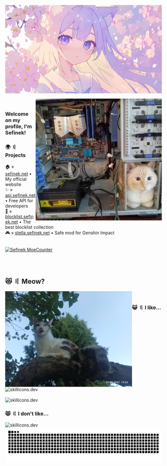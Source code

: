 <a href="https://www.deviantart.com/meworin/art/--1074002891" target="_blank"><img src="images/by_meworin_dhrflxn.png" alt="Anime Girl Wallpaper"></a>

<img align="right" src="images/computer-cat.png" height="390px" alt="Computer cat">

<br>

### Welcome on my profile, I'm Sefinek!

### 🌍 〢 Projects
🏠 » [sefinek.net](https://sefinek.net) • My official website  
✨ » [api.sefinek.net](https://api.sefinek.net) • Free API for developers  
📃 » [blocklist.sefinek.net](https://blocklist.sefinek.net) • The best blocklist collection  
🎮 » [stella.sefinek.net](https://sefinek.net/genshin-stella-mod) • Safe mod for Genshin Impact

<br>

<a href="https://sefinek.net/npm/moecounter.js/demo" target="_blank">
    <img src="https://api.sefinek.net/api/v2/moecounter/@Sefinek-GitHub-Profile?theme=default" alt="Sefinek MoeCounter" title="Profile views. Statistics have been collected since 12.02.2024 [DD.MM.YYYY].">    
</a>

<br><br>

## 😻 〢 Meow?

<img align="left" src="images/IMG_20230811_192301.jpg" height="306px" alt=";P">

<br>

### 😺 〢 I like...
<img src="https://skillicons.dev/icons?i=html,css,js,nodejs,express,cs,webstorm,sublime,git" height="40px" alt="skillicons.dev"><br><br>
<img src="https://skillicons.dev/icons?i=raspberrypi,cloudflare,mongo,linux,github,nginx,arduino,postman,redis" height="40px" alt="skillicons.dev">

### 😾 〢 I don't like...
<img src="https://skillicons.dev/icons?i=visualstudio,php,mysql,python,cpp,wordpress,jquery,apple" height="40px" alt="skillicons.dev">

<div align="center">
    <img src="https://raw.githubusercontent.com/sefinek/sefinek/snake/github-snake-dark.svg" alt="Snake">
</div>